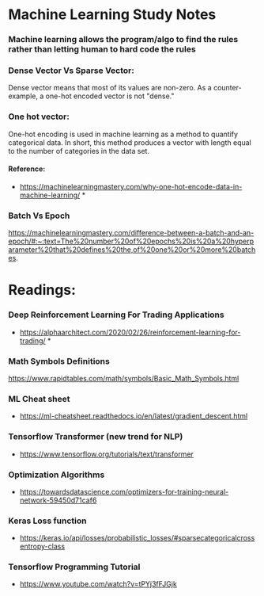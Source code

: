 # Machine Learning Study Notes

### Machine learning allows the program/algo to find the rules rather than letting human to hard code the rules

### Dense Vector Vs Sparse Vector:
Dense vector means that most of its values are non-zero. As a counter-example, a one-hot encoded vector is not "dense."

### One hot vector:
One-hot encoding is used in machine learning as a method to quantify categorical data. In short, this method produces a vector with length equal to the number of categories in the data set.

#### Reference:
* https://machinelearningmastery.com/why-one-hot-encode-data-in-machine-learning/ *

### Batch Vs Epoch
https://machinelearningmastery.com/difference-between-a-batch-and-an-epoch/#:~:text=The%20number%20of%20epochs%20is%20a%20hyperparameter%20that%20defines%20the,of%20one%20or%20more%20batches.


# Readings: 

### Deep Reinforcement Learning For Trading Applications

* https://alphaarchitect.com/2020/02/26/reinforcement-learning-for-trading/ * 

### Math Symbols Definitions

https://www.rapidtables.com/math/symbols/Basic_Math_Symbols.html

### ML Cheat sheet 
* https://ml-cheatsheet.readthedocs.io/en/latest/gradient_descent.html

### Tensorflow Transformer (new trend for NLP)
* https://www.tensorflow.org/tutorials/text/transformer

### Optimization Algorithms
* https://towardsdatascience.com/optimizers-for-training-neural-network-59450d71caf6

### Keras Loss function
* https://keras.io/api/losses/probabilistic_losses/#sparsecategoricalcrossentropy-class

### Tensorflow Programming Tutorial

* https://www.youtube.com/watch?v=tPYj3fFJGjk
